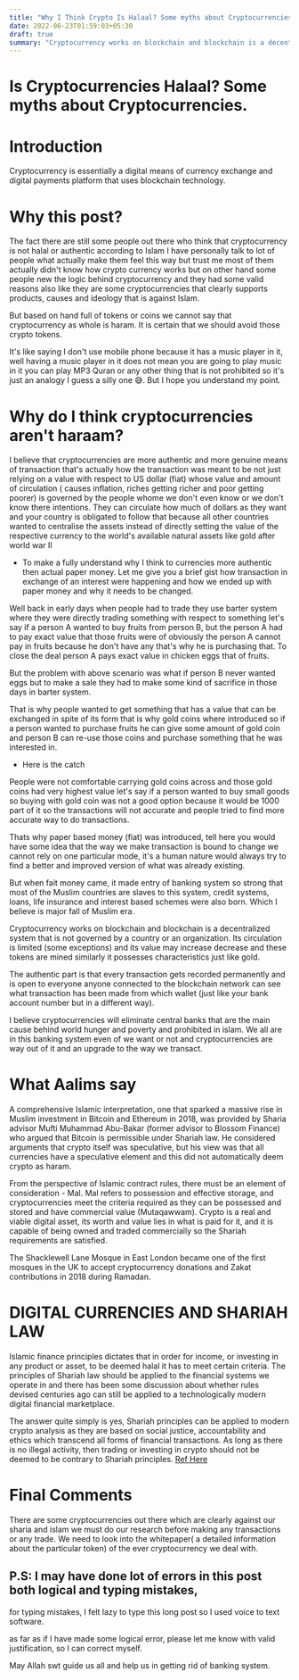 ```yaml
---
title: "Why I Think Crypto Is Halaal? Some myths about Cryptocurrencies"
date: 2022-06-23T01:59:03+05:30
draft: true
summary: "Cryptocurrency works on blockchain and blockchain is a decentralized system that is not governed by a country or an organization. Its circulation is limited (some exceptions) and its value may increase decrease and these tokens are mined similarly it possesses characteristics just like gold."
---
```

  

# Is Cryptocurrencies Halaal? Some myths about Cryptocurrencies.

  

# Introduction

Cryptocurrency is essentially a digital means of currency exchange and digital payments platform that uses blockchain technology.

  

# Why this post?

The fact there are still some people out there who think that cryptocurrency is not halal or authentic according to Islam I have personally talk to lot of people what actually make them feel this way but trust me most of them actually didn't know how crypto currency works but on other hand some people new the logic behind cryptocurrency and they had some valid reasons also like they are some cryptocurrencies that clearly supports products, causes and ideology that is against Islam.

  

But based on hand full of tokens or coins we cannot say that cryptocurrency as whole is haram. It is certain that we should avoid those crypto tokens.

  

It's like saying I don't use mobile phone because it has a music player in it, well having a music player in it does not mean you are going to play music in it you can play MP3 Quran or any other thing that is not prohibited so it's just an analogy I guess a silly one 😅. But I hope you understand my point.

  

# Why do I think cryptocurrencies aren't haraam?

I believe that cryptocurrencies are more authentic and more genuine means of transaction that's actually how the transaction was meant to be not just relying on a value with respect to US dollar (fiat) whose value and amount of circulation ( causes inflation, riches getting richer and poor getting poorer) is governed by the people whome we don't even know or we don't know there intentions. They can circulate how much of dollars as they want and your country is obligated to follow that because all other countries wanted to centralise the assets instead of directly setting the value of the respective currency to the world's available natural assets like gold after world war II

  

- To make a fully understand why I think to currencies more authentic then actual paper money. Let me give you a brief gist how transaction in exchange of an interest were happening and how we ended up with paper money and why it needs to be changed.

  

Well back in early days when people had to trade they use barter system where they were directly trading something with respect to something let's say if a person A wanted to buy fruits from person B, but the person A had to pay exact value that those fruits were of obviously the person A cannot pay in fruits because he don't have any that's why he is purchasing that. To close the deal person A pays exact value in chicken eggs that of fruits.

  

But the problem with above scenario was what if person B never wanted eggs but to make a sale they had to make some kind of sacrifice in those days in barter system.

  

That is why people wanted to get something that has a value that can be exchanged in spite of its form that is why gold coins where introduced so if a person wanted to purchase fruits he can give some amount of gold coin and person B can re-use those coins and purchase something that he was interested in.

  

- Here is the catch

  

People were not comfortable carrying gold coins across and those gold coins had very highest value let's say if a person wanted to buy small goods so buying with gold coin was not a good option because it would be 1000 part of it so the transactions will not accurate and people tried to find more accurate way to do transactions.

  

Thats why paper based money (fiat) was introduced, tell here you would have some idea that the way we make transaction is bound to change we cannot rely on one particular mode, it's a human nature would always try to find a better and improved version of what was already existing.

  

But when fait money came, it made entry of banking system so strong that most of the Muslim countries are slaves to this system, credit systems, loans, life insurance and interest based schemes were also born. Which I believe is major fall of Muslim era.

  

Cryptocurrency works on blockchain and blockchain is a decentralized system that is not governed by a country or an organization. Its circulation is limited (some exceptions) and its value may increase decrease and these tokens are mined similarly it possesses characteristics just like gold.

  

The authentic part is that every transaction gets recorded permanently and is open to everyone anyone connected to the blockchain network can see what transaction has been made from which wallet (just like your bank account number but in a different way).

  

I believe cryptocurrencies will eliminate central banks that are the main cause behind world hunger and poverty and prohibited in islam. We all are in this banking system even of we want or not and cryptocurrencies are way out of it and an upgrade to the way we transact.

  

# What Aalims say

A comprehensive Islamic interpretation, one that sparked a massive rise in Muslim investment in Bitcoin and Ethereum in 2018, was provided by Sharia advisor Mufti Muhammad Abu-Bakar (former advisor to Blossom Finance) who argued that Bitcoin is permissible under Shariah law. He considered arguments that crypto itself was speculative, but his view was that all currencies have a speculative element and this did not automatically deem crypto as haram.

  

From the perspective of Islamic contract rules, there must be an element of consideration - Mal. Mal refers to possession and effective storage, and cryptocurrencies meet the criteria required as they can be possessed and stored and have commercial value (Mutaqawwam). Crypto is a real and viable digital asset, its worth and value lies in what is paid for it, and it is capable of being owned and traded commercially so the Shariah requirements are satisfied.

  

The Shacklewell Lane Mosque in East London became one of the first mosques in the UK to accept cryptocurrency donations and Zakat contributions in 2018 during Ramadan.

  

# DIGITAL CURRENCIES AND SHARIAH LAW

  

Islamic finance principles dictates that in order for income, or investing in any product or asset, to be deemed halal it has to meet certain criteria. The principles of Shariah law should be applied to the financial systems we operate in and there has been some discussion about whether rules devised centuries ago can still be applied to a technologically modern digital financial marketplace.

  

The answer quite simply is yes, Shariah principles can be applied to modern crypto analysis as they are based on social justice, accountability and ethics which transcend all forms of financial transactions. As long as there is no illegal activity, then trading or investing in crypto should not be deemed to be contrary to Shariah principles. [Ref Here](https://www.qardus.com/news/what-is-cryptocurrency-and-is-it-halal)

  

# Final Comments

  

There are some cryptocurrencies out there which are clearly against our sharia and islam we must do our research before making any transactions or any trade. We need to look into the whitepaper( a detailed information about the particular token) of the ever cryptocurrency we deal with.

  

## P.S: I may have done lot of errors in this post both logical and typing mistakes,

for typing mistakes, I felt lazy to type this long post so I used voice to text software.

  

as far as if I have made some logical error, please let me know with valid justification, so I can correct myself.

  

May Allah swt guide us all and help us in getting rid of banking system.